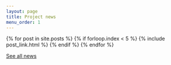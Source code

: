 ```yaml
---
layout: page
title: Project news
menu_order: 1
---
```


{% for post in site.posts %}
    {% if forloop.index < 5 %}
	{% include post_link.html %}
    {% endif %}
{% endfor %}

[See all news](/news/)
